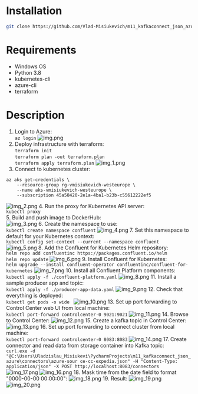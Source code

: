 # Installation
```bash
git clone https://github.com/Vlad-Misiukevich/m11_kafkaconnect_json_azure.git
```
# Requirements
* Windows OS
* Python 3.8
* kubernetes-cli
* azure-cli
* terraform
# Description
1. Login to Azure:  
`az login`
![img.png](images/img.png)
2. Deploy infrastructure with terraform:  
`terraform init`  
`terraform plan -out terraform.plan`  
`terraform apply terraform.plan`
![img_1.png](images/img_1.png)
3. Connect to kubernetes cluster:  
```
az aks get-credentials \
    --resource-group rg-vmisiukevich-westeurope \
    --name aks-vmisiukevich-westeurope \
    --subscription 45a58420-2e1a-4ba1-b23b-c55612222ef5
```
![img_2.png](images/img_2.png)
4. Run the proxy for Kubernetes API server:  
`kubectl proxy`  
5. Build and push image to DockerHub:  
![img_3.png](images/img_3.png)
6. Create the namespace to use:  
`kubectl create namespace confluent` 
![img_4.png](images/img_4.png)
7. Set this namespace to default for your Kubernetes context:  
`kubectl config set-context --current --namespace confluent`  
![img_5.png](images/img_5.png)
8. Add the Confluent for Kubernetes Helm repository:  
`helm repo add confluentinc https://packages.confluent.io/helm`  
`helm repo update`
![img_6.png](images/img_6.png)
9. Install Confluent for Kubernetes:  
`helm upgrade --install confluent-operator confluentinc/confluent-for-kubernetes`
![img_7.png](images/img_7.png)
10. Install all Confluent Platform components:  
`kubectl apply -f ./confluent-platform.yaml`
![img_8.png](images/img_8.png)
11. Install a sample producer app and topic:  
`kubectl apply -f ./producer-app-data.yaml`
![img_9.png](images/img_9.png)
12. Check that everything is deployed:  
`kubectl get pods -o wide `
![img_10.png](images/img_10.png)
13. Set up port forwarding to Control Center web UI from local machine:  
`kubectl port-forward controlcenter-0 9021:9021`
![img_11.png](images/img_11.png)
14. Browse to Control Center:
![img_12.png](images/img_12.png)
15. Create a kafka topic in Control Center:
![img_13.png](images/img_13.png)
16. Set up port forwarding to connect cluster from local machine:  
`kubectl port-forward controlcenter-0 8083:8083`
![img_14.png](images/img_14.png)
17. Create connector and read data from storage container into Kafka topic:  
`curl.exe -d "@C:\Users\Uladzislau_Misiukevi\PycharmProjects\m11_kafkaconnect_json_azure\connectors\azure-sour
ce-cc-expedia.json" -H "Content-Type: application/json" -X POST http://localhost:8083/connectors`
![img_17.png](images/img_17.png)
![img_16.png](images/img_16.png)
18. Mask time from the date field to format "0000-00-00 00:00:00":
![img_18.png](images/img_18.png)
19. Result:
![img_19.png](images/img_19.png)
![img_20.png](images/img_20.png)